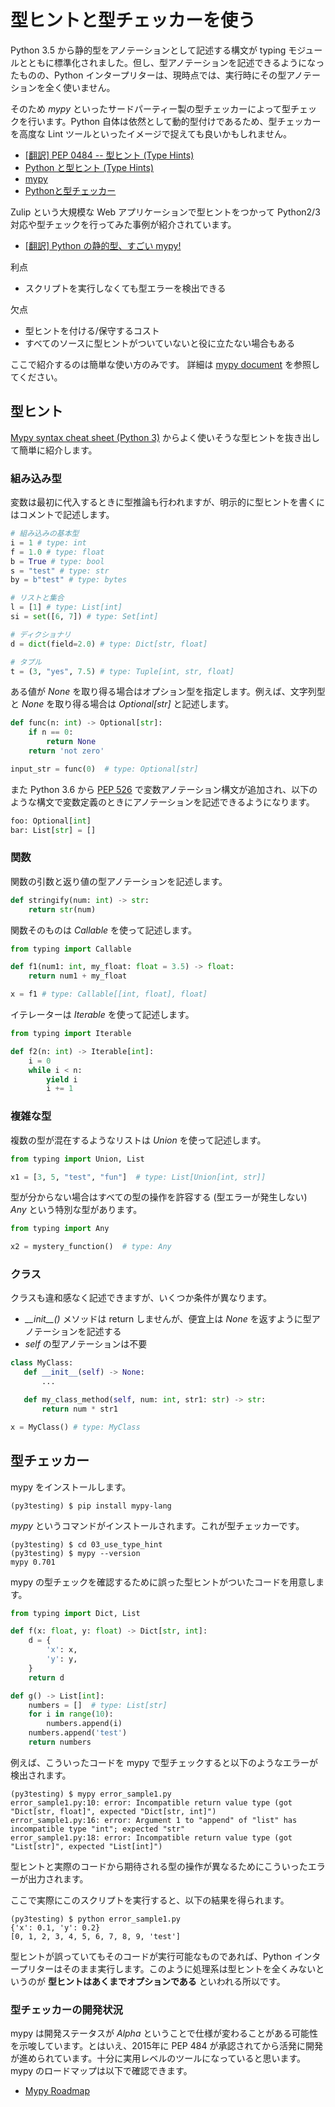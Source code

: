 # 型ヒントと型チェッカーを使う

Python 3.5 から静的型をアノテーションとして記述する構文が typing モジュールとともに標準化されました。但し、型アノテーションを記述できるようになったものの、Python インタープリターは、現時点では、実行時にその型アノテーションを全く使いません。

そのため *mypy* といったサードパーティー製の型チェッカーによって型チェックを行います。Python 自体は依然として動的型付けであるため、型チェッカーを高度な Lint ツールといったイメージで捉えても良いかもしれません。

* [[翻訳] PEP 0484 -- 型ヒント (Type Hints)](http://qiita.com/t2y/items/f95f6efe163b29be59af)
* [Python と型ヒント (Type Hints)](http://www.slideshare.net/t2y/python-type-hints-53759060)
* [mypy](http://mypy-lang.org/)
* [Pythonと型チェッカー](https://www.slideshare.net/t2y/python-typechecker-20180519)

Zulip という大規模な Web アプリケーションで型ヒントをつかって Python2/3 対応や型チェックを行ってみた事例が紹介されています。

* [[翻訳] Python の静的型、すごい mypy!](http://qiita.com/t2y/items/2a1310608da7b5c4860b)

利点

* スクリプトを実行しなくても型エラーを検出できる

欠点

* 型ヒントを付ける/保守するコスト
* すべてのソースに型ヒントがついていないと役に立たない場合もある

ここで紹介するのは簡単な使い方のみです。
詳細は [mypy document](http://mypy.readthedocs.io/en/latest/index.html) を参照してください。


## 型ヒント

[Mypy syntax cheat sheet (Python 3)](https://mypy.readthedocs.io/en/latest/cheat_sheet_py3.html) からよく使いそうな型ヒントを抜き出して簡単に紹介します。

### 組み込み型

変数は最初に代入するときに型推論も行われますが、明示的に型ヒントを書くにはコメントで記述します。

```python
# 組み込みの基本型
i = 1 # type: int
f = 1.0 # type: float
b = True # type: bool
s = "test" # type: str
by = b"test" # type: bytes

# リストと集合
l = [1] # type: List[int]
si = set([6, 7]) # type: Set[int]

# ディクショナリ
d = dict(field=2.0) # type: Dict[str, float]

# タプル
t = (3, "yes", 7.5) # type: Tuple[int, str, float]
```

ある値が *None* を取り得る場合はオプション型を指定します。例えば、文字列型と *None* を取り得る場合は *Optional[str]* と記述します。

```python
def func(n: int) -> Optional[str]:
    if n == 0:
        return None
    return 'not zero'

input_str = func(0)  # type: Optional[str]
```

また Python 3.6 から [PEP 526](https://www.python.org/dev/peps/pep-0526/) で変数アノテーション構文が追加され、以下のような構文で変数定義のときにアノテーションを記述できるようになります。

```python
foo: Optional[int]
bar: List[str] = []
```

### 関数

関数の引数と返り値の型アノテーションを記述します。

```python
def stringify(num: int) -> str:
    return str(num)
```

関数そのものは *Callable* を使って記述します。

```python
from typing import Callable

def f1(num1: int, my_float: float = 3.5) -> float:
    return num1 + my_float

x = f1 # type: Callable[[int, float], float]
```

イテレーターは *Iterable* を使って記述します。

```python
from typing import Iterable

def f2(n: int) -> Iterable[int]:
    i = 0
    while i < n:
        yield i
        i += 1
```

### 複雑な型

複数の型が混在するようなリストは *Union* を使って記述します。

```python
from typing import Union, List

x1 = [3, 5, "test", "fun"]  # type: List[Union[int, str]]
```

型が分からない場合はすべての型の操作を許容する (型エラーが発生しない) *Any* という特別な型があります。

```python
from typing import Any

x2 = mystery_function()  # type: Any
```

### クラス

クラスも違和感なく記述できますが、いくつか条件が異なります。

* *\_\_init\_\_()* メソッドは return しませんが、便宜上は *None* を返すように型アノテーションを記述する
* *self* の型アノテーションは不要

```python
class MyClass:
   def __init__(self) -> None:
       ...

   def my_class_method(self, num: int, str1: str) -> str:
       return num * str1

x = MyClass() # type: MyClass
```

## 型チェッカー

mypy をインストールします。

    (py3testing) $ pip install mypy-lang

*mypy* というコマンドがインストールされます。これが型チェッカーです。

    (py3testing) $ cd 03_use_type_hint
    (py3testing) $ mypy --version
    mypy 0.701

mypy の型チェックを確認するために誤った型ヒントがついたコードを用意します。

```python
from typing import Dict, List

def f(x: float, y: float) -> Dict[str, int]:
    d = {
        'x': x,
        'y': y,
    }
    return d

def g() -> List[int]:
    numbers = []  # type: List[str]
    for i in range(10):
        numbers.append(i)
    numbers.append('test')
    return numbers
```

例えば、こういったコードを mypy で型チェックすると以下のようなエラーが検出されます。

    (py3testing) $ mypy error_sample1.py
    error_sample1.py:10: error: Incompatible return value type (got "Dict[str, float]", expected "Dict[str, int]")
    error_sample1.py:16: error: Argument 1 to "append" of "list" has incompatible type "int"; expected "str"
    error_sample1.py:18: error: Incompatible return value type (got "List[str]", expected "List[int]")

型ヒントと実際のコードから期待される型の操作が異なるためにこういったエラーが出力されます。

ここで実際にこのスクリプトを実行すると、以下の結果を得られます。

    (py3testing) $ python error_sample1.py
    {'x': 0.1, 'y': 0.2}
    [0, 1, 2, 3, 4, 5, 6, 7, 8, 9, 'test']

型ヒントが誤っていてもそのコードが実行可能なものであれば、Python インタープリターはそのまま実行します。このように処理系は型ヒントを全くみないというのが **型ヒントはあくまでオプションである** といわれる所以です。

### 型チェッカーの開発状況

mypy は開発ステータスが *Alpha* ということで仕様が変わることがある可能性を示唆しています。とはいえ、2015年に PEP 484 が承認されてから活発に開発が進められています。十分に実用レベルのツールになっていると思います。mypy のロードマップは以下で確認できます。

* [Mypy Roadmap](https://github.com/python/mypy/blob/master/ROADMAP.md)
